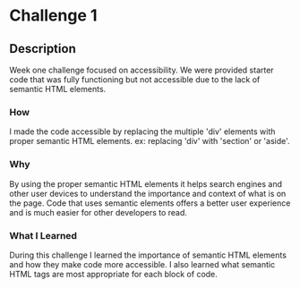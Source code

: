 # Challenge 1

## **Description**

Week one challenge focused on accessibility. We were provided starter code that was fully functioning but not accessible due to the lack of semantic HTML elements.

### **How** 

I made the code accessible by replacing the multiple 'div' elements with proper semantic HTML elements. ex: replacing 'div' with 'section' or 'aside'. 

### **Why**

By using the proper semantic HTML elements it helps search engines and other user devices to understand the importance and context of what is on the page. Code that uses semantic elements offers a better user experience and is much easier for other developers to read.

### **What I Learned**

During this challenge I learned the importance of semantic HTML elements and how they make code more accessible. I also learned what semantic HTML tags are most appropriate for each block of code.
